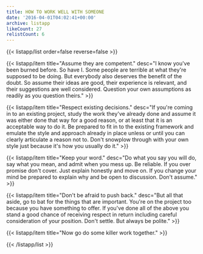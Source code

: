 ```yaml
---
title: HOW TO WORK WELL WITH SOMEONE
date: '2016-04-01T04:02:41+00:00'
archive: listapp
likeCount: 27
relistCount: 6
---
```


{{< listapp/list order=false reverse=false >}}

   {{< listapp/item title="Assume they are competent."
      desc="I know you've been burned before. So have I. Some people are terrible at what they're supposed to be doing. But everybody also deserves the benefit of the doubt. So assume their ideas are good, their experience is relevant, and their suggestions are well considered. Question your own assumptions as readily as you question theirs." >}}

   {{< listapp/item title="Respect existing decisions."
      desc="If you're coming in to an existing project, study the work they've already done and assume it was either done that way for a good reason, or at least that it is an acceptable way to do it. Be prepared to fit in to the existing framework and emulate the style and approach already in place unless or until you can clearly articulate a reason not to. Don't snowplow through with your own style just because it's how you usually do it." >}}

   {{< listapp/item title="Keep your word."
      desc="Do what you say you will do, say what you mean, and admit when you mess up. Be reliable. If you over promise don't cover. Just explain honestly and move on. If you change your mind be prepared to explain why and be open to discussion. Don't assume." >}}

   {{< listapp/item title="Don't be afraid to push back."
      desc="But all that aside, go to bat for the things that are important. You're on the project too because you have something to offer. If you've done all of the above you stand a good chance of receiving respect in return including careful consideration of your position. Don't settle. But always be polite." >}}

   {{< listapp/item title="Now go do some killer work together." >}}

{{< /listapp/list >}}
